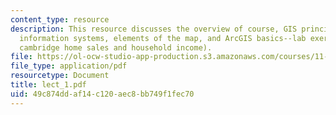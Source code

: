 ```yaml
---
content_type: resource
description: This resource discusses the overview of course, GIS principles, geographic
  information systems, elements of the map, and ArcGIS basics--lab exercise 1 (mapping
  cambridge home sales and household income).
file: https://ol-ocw-studio-app-production.s3.amazonaws.com/courses/11-520-a-workshop-on-geographic-information-systems-fall-2005/49c874ddaf14c120aec8bb749f1fec70_lect_1.pdf
file_type: application/pdf
resourcetype: Document
title: lect_1.pdf
uid: 49c874dd-af14-c120-aec8-bb749f1fec70
---
```

